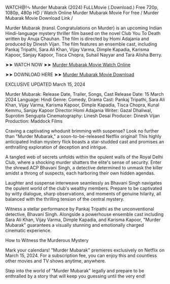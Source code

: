 WATCH@!∿ Murder Mubarak (2024) FuLLMovie (.Download.) Free 720p, 1080p, 480p HD / Watch Online Murder Mubarak Movie For free / Murder Mubarak Movie Download Link /

Murder Mubarak (transl. Congratulations on Murder) is an upcoming Indian Hindi-language mystery thriller film based on the novel Club You To Death written by Anuja Chauhan. The film is directed by Homi Adajania and produced by Dinesh Vijan. The film features an ensemble cast, including Pankaj Tripathi, Sara Ali Khan, Vijay Varma, Dimple Kapadia, Karisma Kapoor, Sanjay Kapoor, Tisca Chopra, Suhail Nayyar and Tara Alisha Berry.

➤➤ WATCH NOW ➤➤ [ Murder Mubarak Movie Watch Online ](https://shrinkforearn.xyz/sQsLnv)

➤➤ DOWNLOAD HERE ➤➤ [ Murder Mubarak Movie Download ](https://shrinkforearn.xyz/sQsLnv)

EXCLUSIVE UPDATED March 15, 2024

Murder Mubarak: Release Date, Trailer, Songs, Cast
Release Date: 15 March 2024
Language: Hindi
Genre: Comedy, Drama
Cast: Pankaj Tripathi, Sara Ali Khan, Vijay Varma, Karisma Kapoor, Dimple Kapadia, Tisca Chopra, Kunal Kemmu, Sanjay Kapoor
Director:Homi Adajania
Writer: Gazal Dhaliwal, Suprotim Sengupta
Cinematography: Linesh Desai
Producer: Dinesh Vijan
Production: Maddock Films

Craving a captivating whodunit brimming with suspense? Look no further than "Murder Mubarak," a soon-to-be-released Netflix original! This highly anticipated Indian mystery flick boasts a star-studded cast and promises an enthralling exploration of deception and intrigue.

A tangled web of secrets unfolds within the opulent walls of the Royal Delhi Club, where a shocking murder shatters the elite's sense of security. Enter the shrewd ACP Bhavani Singh, a detective determined to unmask the killer amidst a throng of suspects, each harboring their own hidden agendas.

Laughter and suspense interweave seamlessly as Bhavani Singh navigates the opulent world of the club's wealthy members. Prepare to be captivated by witty dialogue, sharp observations, and moments of genuine hilarity, all balanced with the thrilling tension of the central mystery.

Witness a stellar performance by Pankaj Tripathi as the unconventional detective, Bhavani Singh. Alongside a powerhouse ensemble cast including Sara Ali Khan, Vijay Varma, Dimple Kapadia, and Karisma Kapoor, "Murder Mubarak" guarantees a visually stunning and emotionally charged cinematic experience.

How to Witness the Murderous Mystery

Mark your calendars! "Murder Mubarak" premieres exclusively on Netflix on March 15, 2024.  For a subscription fee, you can enjoy this and countless other movies and TV shows anytime, anywhere.

Step into the world of "Murder Mubarak" legally and prepare to be enthralled by a story that will keep you guessing until the very end!
